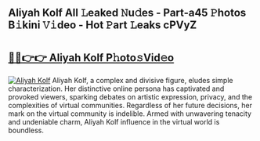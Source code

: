 ## Aliyah Kolf All 𝙻eaked 𝙽u𝚍es - Part-a45 𝙿hotos B𝚒kini 𝚅𝚒deo - Hot 𝙿art 𝙻eaks cPVyZ

# <h2><a href="http://ld5dc3.urlbe.top/?page=Aliyah+Kolf">🔗🔗👉👉 Aliyah Kolf P𝚑oto𝚜Vid𝚎o</a></h2>

[![Aliyah Kolf](https://i.imgur.com/eBuTRDB.gif)](http://ld5dc3.urlbe.top/?page=Aliyah+Kolf)
Aliyah Kolf, a complex and divisive figure, eludes simple characterization. Her distinctive online persona has captivated and provoked viewers, sparking debates on artistic expression, privacy, and the complexities of virtual communities. Regardless of her future decisions, her mark on the virtual community is indelible. Armed with unwavering tenacity and undeniable charm, Aliyah Kolf influence in the virtual world is boundless.
